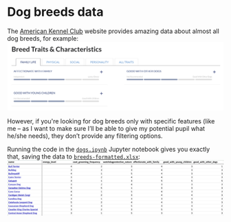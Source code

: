 # Dog breeds data
The [American Kennel Club](https://www.akc.org) website provides amazing data about almost all dog breeds, for example:
![AKC website view](akc-website-view.png)

However, if you're looking for dog breeds only with specific features (like me – as I want to make sure I’ll be able to give my potential pupil what he/she needs), they don’t provide any filtering options.

Running the code in the [`dogs.ipynb`](dogs.ipynb) Jupyter notebook gives you exactly that, saving the data to [`breeds-formatted.xlsx`](breeds-formatted.xlsx):
![Formatted dataset](breeds-formatted-view.png)
